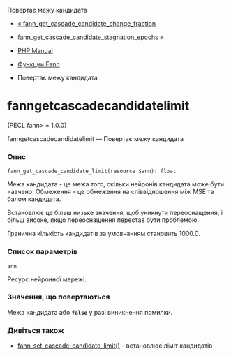 Повертає межу кандидата

-   [« fann\_get\_cascade\_candidate\_change\_fraction](function.fann-get-cascade-candidate-change-fraction.html)
    
-   [fann\_get\_cascade\_candidate\_stagnation\_epochs »](function.fann-get-cascade-candidate-stagnation-epochs.html)
    
-   [PHP Manual](index.html)
    
-   [Функции Fann](ref.fann.html)
    
-   Повертає межу кандидата
    

# fanngetcascadecandidatelimit

(PECL fann> = 1.0.0)

fanngetcascadecandidatelimit — Повертає межу кандидата

### Опис

```methodsynopsis
fann_get_cascade_candidate_limit(resource $ann): float
```

Межа кандидата - це межа того, скільки нейронів кандидата може бути навчено. Обмеження – це обмеження на співвідношення між MSE та балом кандидата.

Встановлює це більш низьке значення, щоб уникнути переоснащення, і більш високе, якщо переоснащення перестав бути проблемою.

Гранична кількість кандидатів за умовчанням становить 1000.0.

### Список параметрів

`ann`

Ресурс нейронної мережі.

### Значення, що повертаються

Межа кандидата або **`false`** у разі виникнення помилки.

### Дивіться також

-   [fann\_set\_cascade\_candidate\_limit()](function.fann-set-cascade-candidate-limit.html) - встановлює ліміт кандидатів